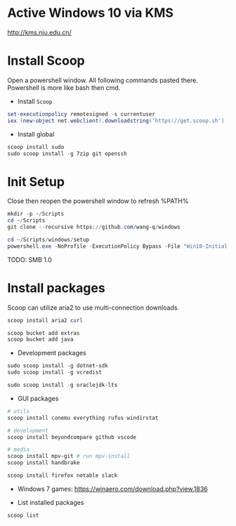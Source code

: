 # Active Windows 10 via KMS

http://kms.nju.edu.cn/

# Install Scoop

Open a powershell window. All following commands pasted there.
Powershell is more like bash then cmd.

* Install `Scoop`

```ps1
set-executionpolicy remotesigned -s currentuser
iex (new-object net.webclient).downloadstring('https://get.scoop.sh')

```

* Install global

```ps1
scoop install sudo
sudo scoop install -g 7zip git openssh

```

# Init Setup

Close then reopen the powershell window to refresh %PATH%

```ps1
mkdir -p ~/Scripts
cd ~/Scripts
git clone --recursive https://github.com/wang-q/windows

cd ~/Scripts/windows/setup
powershell.exe -NoProfile -ExecutionPolicy Bypass -File "Win10-Initial-Setup-Script/Win10.ps1" -include "Win10-Initial-Setup-Script/Win10.psm1" -preset "Default.preset"

```

TODO: SMB 1.0

# Install packages

Scoop can utilize aria2 to use multi-connection downloads.

```ps1
scoop install aria2 curl

scoop bucket add extras
scoop bucket add java

```

* Development packages

```ps1
sudo scoop install -g dotnet-sdk
sudo scoop install -g vcredist

sudo scoop install -g oraclejdk-lts

```

* GUI packages

```ps1
# utils
scoop install conemu everything rufus windirstat

# development
scoop install beyondcompare github vscode

# media
scoop install mpv-git # run mpv-install
scoop install handbrake

scoop install firefox notable slack

```

* Windows 7 games: https://winaero.com/download.php?view.1836

* List installed packages

```ps1
scoop list

```
